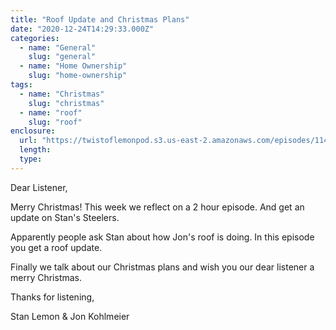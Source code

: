 ```yaml
---
title: "Roof Update and Christmas Plans"
date: "2020-12-24T14:29:33.000Z"
categories:
  - name: "General"
    slug: "general"
  - name: "Home Ownership"
    slug: "home-ownership"
tags:
  - name: "Christmas"
    slug: "christmas"
  - name: "roof"
    slug: "roof"
enclosure:
  url: "https://twistoflemonpod.s3.us-east-2.amazonaws.com/episodes/114-lwatol-20201224.mp3"
  length:
  type:
---
```


Dear Listener,

Merry Christmas! This week we reflect on a 2 hour episode. And get an update on Stan's Steelers.

Apparently people ask Stan about how Jon's roof is doing. In this episode you get a roof update.

Finally we talk about our Christmas plans and wish you our dear listener a merry Christmas.

Thanks for listening,

Stan Lemon & Jon Kohlmeier
